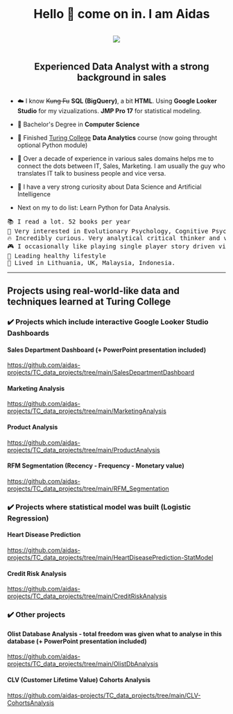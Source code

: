 
<div id="user-content-toc">
  <ul align="center">
    <summary><h1 style="display: inline-block">Hello 👋 come on in. I am Aidas</h1></summary>
  </ul>
</div>

<div align="center">
  <img  src="https://www.picgifs.com/movies-and-series/movies/the-matrix/picgifs-the-matrix-5008593.gif"/>
</div>

<div id="user-content-toc">
  <ul align="center">
    <summary><h2 style="display: inline-block">Experienced Data Analyst with a strong background in sales</h2></summary>
  </ul>
</div>

<!--Intro start-->
- ☁️ I know ~~Kung Fu~~ **SQL (BigQuery)**, a bit **HTML**. Using **Google Looker Studio** for my vizualizations. **JMP Pro 17** for statistical modeling.

- 🌱 Bachelor's Degree in **Computer Science**

- 🔭 Finished [Turing College](https://www.turingcollege.com/data-analytics) **Data Analytics** course (now going throught optional Python module)

- 💬 Over a decade of experience in various sales domains helps me to connect the dots between IT, Sales, Marketing. I am usually the guy who translates IT talk to business people and vice versa.

- 📝 I have a very strong curiosity about Data Science and Artificial Intelligence

- Next on my to do list: Learn Python for Data Analysis.
<!--Intro end-->


<pre>
📚 I read a lot. 52 books per year
🧠 Very interested in Evolutionary Psychology, Cognitive Psychology, History. Hitory helps me to understand how humans behave in groups and under stressful situations. 
🔥 Incredibly curious. Very analytical critical thinker and very direct communicator
🎮 I occasionally like playing single player story driven video games. Final Fantasy, Silent Hill, Metal Gear Solid series are my favorites.
🌱 Leading healthy lifestyle
🌟 Lived in Lithuania, UK, Malaysia, Indonesia.
</pre>

<!--h2 without bottom border-->


<hr>

## Projects using real-world-like data and techniques learned at Turing College

### :heavy_check_mark: Projects which include interactive Google Looker Studio Dashboards
  
  #### Sales Department Dashboard (+ PowerPoint presentation included)
  https://github.com/aidas-projects/TC_data_projects/tree/main/SalesDepartmentDashboard
  
  #### Marketing Analysis
  https://github.com/aidas-projects/TC_data_projects/tree/main/MarketingAnalysis

  #### Product Analysis
  https://github.com/aidas-projects/TC_data_projects/tree/main/ProductAnalysis

  #### RFM Segmentation (Recency - Frequency - Monetary value) 
  https://github.com/aidas-projects/TC_data_projects/tree/main/RFM_Segmentation

### :heavy_check_mark: Projects where statistical model was built (Logistic Regression)
  
  #### Heart Disease Prediction
  https://github.com/aidas-projects/TC_data_projects/tree/main/HeartDiseasePrediction-StatModel

  #### Credit Risk Analysis
  https://github.com/aidas-projects/TC_data_projects/tree/main/CreditRiskAnalysis

  
### :heavy_check_mark: Other projects

#### Olist Database Analysis - total freedom was given what to analyse in this database (+ PowerPoint presentation included)
https://github.com/aidas-projects/TC_data_projects/tree/main/OlistDbAnalysis

#### CLV (Customer Lifetime Value) Cohorts Analysis
https://github.com/aidas-projects/TC_data_projects/tree/main/CLV-CohortsAnalysis

<!--
**aidas-projects/aidas-projects** is a ✨ _special_ ✨ repository because its `README.md` (this file) appears on your GitHub profile.

Here are some ideas to get you started:

- 🔭 I’m currently working on ...
- 🌱 I’m currently learning ...
- 👯 I’m looking to collaborate on ...
- 🤔 I’m looking for help with ...
- 💬 Ask me about ...
- 📫 How to reach me: ...
- 😄 Pronouns: ...
- ⚡ Fun fact: ...
-->
